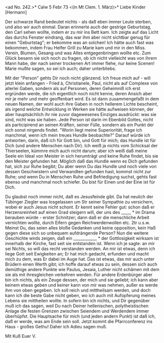 <ad No. 242.>* Calw 5 Febr 73
 <(in Mt Clem. 1. März)>*
Liebe Kinder [Hermann]

Der schwarze Rand bedeutet nichts - als daß eben immer Leute sterben, und also wir auch einmal. Daran erinnerte auch der gestrige Geburtstag, den Carl sehen wollte, indem er zu mir ins Bett kam. Ich zeigte auf das Licht das durchs Fenster eindrang, das war ihm aber nicht sichtbar genug für einen "Geburtstag"; er bekomme was an solchen! Ich hätte auch fast was bekommen, indem Frau Helfer Grill zu Marie kam und mir in den Miss. Verein, Blumen, Gesang und was Alles entgegenbringen wollte etc. Zum Glück besann sie sich noch zu fragen, ob ich nicht vielleicht was von ihrem Mann habe, der nach seiner trockenen Art immer flehe, nur keine Scenen! Marie mußte sagen, so sei ich auch; daher unterbliebs.

Mit der "Person" gehts Dir noch nicht glänzend. Ich freue mich auf - will jetzt klein anfangen - Fried à, Christianele, Paul, nicht als auf Complexe von allerlei Gaben, sondern als auf Personen, deren Geheimniß ich erst ergründen werde, die ich eigentlich noch nicht kenne, deren Ansich aber mir je mehr und mehr geoffenbart wird. Es ist dann zusammengefaßt in dem neuen Namen, der wohl auch ihre Gaben in noch hellerem Lichte bescheint, als irgend welche Entwicklung in Werken sie hätte aufweisen können, der aber hauptsächlich ihr nie zuvor dagewesenes Einziges ausdrückt: was sie sind, nicht was sie haben. Jede Person ist darin im Ebenbild Gottes, nicht als participirend an seinen Kräften, seiner Fülle, sondern als ein Punkt der sich sonst nirgends findet. "Worin liegt meine Superiorität, frage ich manchmal, wenn ich mein treues Hundle beobachte?" Darauf würde ich antworten, darin, daß ich für Gott bin, und Gott für mich; das Hundle ist für Dich (und andere Menschen nach Dir). Ich weiß ja nichts vom Schicksal der Thierseelen, kümmre mich auch nicht darum; aber ich weiß daß meine Seele ein Ideal von Meister in sich herumträgt und keine Ruhe findet, bis sie den Meister gefunden hat. Möglich daß das Hundle wenn es Dich gefunden hat, sich zur Ruhe begibt; Du aber wenn Du das Hundle und noch viele von dessen Geschwistern und Verwandten gefunden hast, kommst nicht zur Ruhe; und wenn Du in Menschen Ruhe und Befriedigung suchst, gehts fast ebenso und manchmal noch schiefer. Du bist für Einen und der Eine ist für Dich.

Du glaubst noch immer nicht, daß es Jesusfeinde gibt. Da hat neulich der Tübinger Ziegler was losgelassen um Str seiner Sympathie zu versichern, wobei er auch Jesus nicht schont. Er kennt seine Fehler gut: schon daß er Herzensreinheit auf einen Grad steigern will, der uns des _____ <Pathos>* im Drama berauben würde - erster Schnitzer; dann daß er die menschliche Arbeit vernichten wollte, durch Eifern gegen Reichwerdenwollen etc. 2tr u.s.w. Meinst Du, das seien alles bloße Gedanken und keine opposition, kein Haß gegen diese sich so unbequem aufdrängende Person? Nun die weitere Geschichte wirds zeigen, daß ein ____________ <Mysterium>* der Gottlosigkeit wirksam ist innerhalb der Kirche, fast seit sie entstanden ist. 
Wenn ich je sagte: an mir sei Nichts, so will das recht verstanden werden. An mir ist etwas, denn ich liege Gott seit Ewigkeiten an; Er hat mich gedacht, erfunden und macht mich zu dem, was Er dabei im Auge hat. Das ist etwas, das mir auch unter Brüdern einen Werth gibt; ich hoffe darauf etwas zu sein, dessen sich auch demüthige andere Punkte wie Paulus, Jesaia, Luther nicht schämen mit dem sie als mit ihresgleichen verkehren werden. Für andere Erdenbürger aber bin ich nichts, als ein Zeuge dessen, der mich und sie geliebt; ich kann aber keinem etwas geben und keiner kann von mir was nehmen, außer es werde ihm von oben gegeben. Ich soll reich und mittheilsam werden, und doch kann ich die beste Gabe nicht geben, wo ich auch mit Aufopferung meines Lebens sie mittheilen wollte. In sofern bin ich nichts, und Dir gegenüber muß ich das sagen, weil Du nach Deiner hellenischen, polytheistischen Anlage die festen Grenzen zwischen Seiendem und Werdendem immer überhüpfst. Die Hauptsache für mich (und jeden andern Punkt) ist daß ich, daß er werde, was am Ende sein soll. Jetzt kommt die Pfarrconferenz ins Haus - großes Gethu! Daher ich Adieu sagen muß.

 Mit Kuß Euer V.
